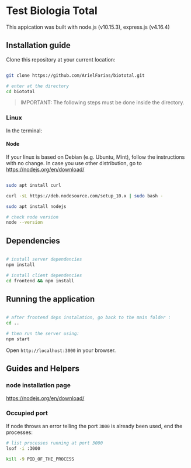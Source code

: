 # Test Biologia Total

This appication was built with node.js (v10.15.3), express.js (v4.16.4)
    
## Installation guide

Clone this repository at your current location:

```bash

git clone https://github.com/ArielFarias/biototal.git

# enter at the directory
cd biototal

```

> IMPORTANT: The following steps must be done inside the directory.

### Linux

In the terminal:

#### Node

If your linux is based on Debian (e.g. Ubuntu, Mint), follow the instructions with no change. In case you use other distribution, go to https://nodejs.org/en/download/

```bash

sudo apt install curl

curl -sL https://deb.nodesource.com/setup_10.x | sudo bash -

sudo apt install nodejs

# check node version
node --version

```

## Dependencies

```bash

# install server dependencies
npm install

# install client dependencies
cd frontend && npm install

```

## Running the application

```bash

# after frontend deps instalation, go back to the main folder :
cd ..

# then run the server using:
npm start

```

Open ```http://localhost:3000``` in your browser.

## Guides and Helpers

### node installation page
https://nodejs.org/en/download/

### Occupied port
If node throws an error telling the port ```3000``` is already been used, end the processes:

```bash
# list processes running at port 3000
lsof -i :3000

kill -9 PID_OF_THE_PROCESS
```